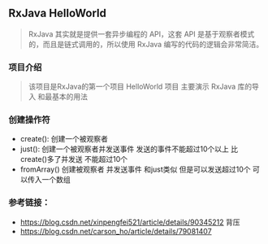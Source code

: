 ## RxJava HelloWorld
> RxJava 其实就是提供一套异步编程的 API，这套 API 是基于观察者模式的，而且是链式调用的，所以使用 RxJava 编写的代码的逻辑会非常简洁。

### 项目介绍
> 该项目是RxJava的第一个项目 HelloWorld 项目 主要演示 RxJava 库的导入 和最基本的用法

### 创建操作符
- create(): 创建一个被观察者
- just(): 创建一个被观察者并发送事件  发送的事件不能超过10个以上  比create()多了并发送  不能超过10个
- fromArray() 创建被观察者 并发送事件  和just类似 但是可以发送超过10个 可以传入一个数组







### 参考链接：
- https://blog.csdn.net/xinpengfei521/article/details/90345212
背压
- https://blog.csdn.net/carson_ho/article/details/79081407
